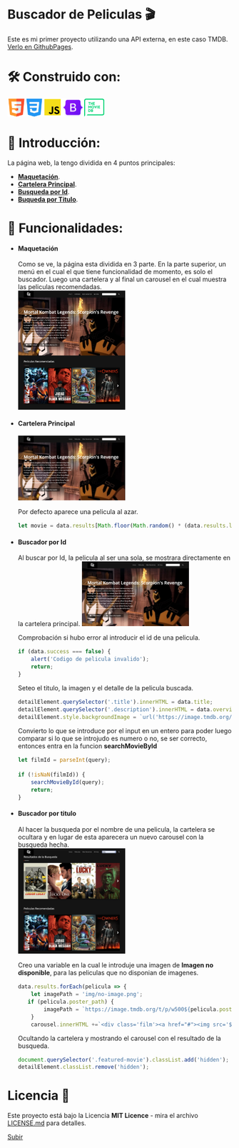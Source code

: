 <a name="top"></a>

# Buscador de Peliculas :clapper:
Este es mi primer proyecto utilizando una API externa, en este caso TMDB.
[Verlo en GithubPages](https://gianrondo91.github.io/Pelicula/).


# 🛠️ Construido con: 
<img src="img/html5.png" width="40"><img src="img/css3.png" width="40"><img src="img/js.png" width="42"><img src="img/bootstrap.png" width="50"><img src="img/tmdb.png" width="45">

# 🚀 Introducción: 
La página web, la tengo dividida en 4 puntos principales:
- [**Maquetación**](#item1).
- [**Cartelera Principal**](#item2).
- [**Busqueda por Id**](#item3).
- [**Buqueda por Titulo**](#item4).


# :book: Funcionalidades: 

- #### <a name="item1"></a>Maquetación
    Como se ve, la página esta dividida en 3 parte.
    En la parte superior, un menú en el cual el que tiene funcionalidad de momento, es solo el buscador.
    Luego una cartelera y al final un carousel en el cual muestra las peliculas recomendadas.
    </br>
    <img src="img/pelicula.png" width="50%">
    </br>

- #### <a name="item1"></a>Cartelera Principal
    <img src="img/Portada.png" width="50%">
    
    Por defecto aparece una pelicula al azar.
    ```js
    let movie = data.results[Math.floor(Math.random() * (data.results.length - 1))];
    ```
    
- #### <a name="item3"></a>Buscador por Id
    Al buscar por Id, la pelicula al ser una sola, se mostrara directamente en la cartelera principal.
    <img src="img/Portada.png" width="50%">

    Comprobación si hubo error al introducir el id de una pelicula.
    ```js
    if (data.success === false) {
        alert('Codigo de pelicula invalido');
        return;
    }
    ```
    Seteo el titulo, la imagen y el detalle de la pelicula buscada.
    ```js
    detailElement.querySelector('.title').innerHTML = data.title;
    detailElement.querySelector('.description').innerHTML = data.overview;
    detailElement.style.backgroundImage = `url('https://image.tmdb.org/t/p/w500${data.backdrop_path}')`;
    ```
    Convierto lo que se introduce por el input en un entero para poder luego comparar si lo que se introjudo es numero o no, se ser correcto, entonces entra en la funcion **searchMovieById**
    ```js
    let filmId = parseInt(query);

    if (!isNaN(filmId)) {
        searchMovieById(query);
        return;
    }
    ```

- #### <a name="item4"></a>Buscador por titulo
    Al hacer la busqueda por el nombre de una pelicula, la cartelera se ocultara y en lugar de esta aparecera un nuevo carousel con la busqueda hecha.
    </br>
    <img src="img/busquedaName.png" width="50%">
    </br>

    Creo una variable en la cual le introduje una imagen de **Imagen no disponible**, para las peliculas que no disponian de imagenes.
    ```js
    data.results.forEach(pelicula => {
        let imagePath = 'img/no-image.png';
       if (pelicula.poster_path) {
            imagePath = `https://image.tmdb.org/t/p/w500${pelicula.poster_path}`;
        }
        carousel.innerHTML +=`<div class='film'><a href="#"><img src='${imagePath}'class='img-fluid float-end'></img></a></div>`});
     ``` 

     Ocultando la cartelera y mostrando el carousel con el resultado de la busqueda.
    ```js
    document.querySelector('.featured-movie').classList.add('hidden');
    detailElement.classList.remove('hidden');
    ```

# Licencia 📄

Este proyecto está bajo la Licencia **MIT Licence** - mira el archivo [LICENSE.md](LICENSE.md) para detalles.


[Subir](#top)
